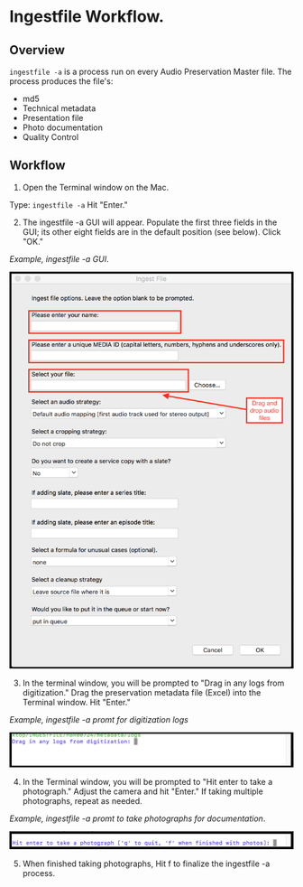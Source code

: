 # Ingestfile Workflow. 
  
  
## Overview 

`ingestfile -a` is a process run on every Audio Preservation Master file.  The process produces the file's:  

  * md5
  * Technical metadata
  * Presentation file
  * Photo documentation
  * Quality Control



## Workflow

1) Open the Terminal window on the Mac.  

Type:  `ingestfile -a`  Hit "Enter."


2) The ingestfile -a GUI will appear. Populate the first three fields in the GUI; its other eight fields are in the default position (see below). Click "OK."  

*Example, ingestfile -a GUI*. 
<p align="center"><img src="gui.jpg" /></p>


3) In the terminal window, you will be prompted to "Drag in any logs from digitization."  Drag the preservation metadata file (Excel) into the Terminal window.  Hit "Enter."

*Example, ingestfile -a promt for digitization logs*
<p align="center"><img src="logs.jpg" /></p>

4) In the Terminal window, you will be prompted to "Hit enter to take a photograph."  Adjust the camera and hit "Enter."  If taking multiple photographs, repeat as needed.  

*Example, ingestfile -a promt to take photographs for documentation*. 
<p align="center"><img src="photo.jpg" /></p>

5) When finished taking photographs, Hit f to finalize the ingestfile -a process.
